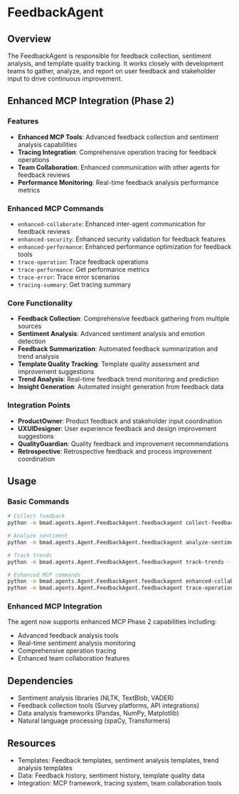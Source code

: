 # FeedbackAgent

## Overview
The FeedbackAgent is responsible for feedback collection, sentiment analysis, and template quality tracking. It works closely with development teams to gather, analyze, and report on user feedback and stakeholder input to drive continuous improvement.

## Enhanced MCP Integration (Phase 2)

### Features
- **Enhanced MCP Tools**: Advanced feedback collection and sentiment analysis capabilities
- **Tracing Integration**: Comprehensive operation tracing for feedback operations
- **Team Collaboration**: Enhanced communication with other agents for feedback reviews
- **Performance Monitoring**: Real-time feedback analysis performance metrics

### Enhanced MCP Commands
- `enhanced-collaborate`: Enhanced inter-agent communication for feedback reviews
- `enhanced-security`: Enhanced security validation for feedback features
- `enhanced-performance`: Enhanced performance optimization for feedback tools
- `trace-operation`: Trace feedback operations
- `trace-performance`: Get performance metrics
- `trace-error`: Trace error scenarios
- `tracing-summary`: Get tracing summary

### Core Functionality
- **Feedback Collection**: Comprehensive feedback gathering from multiple sources
- **Sentiment Analysis**: Advanced sentiment analysis and emotion detection
- **Feedback Summarization**: Automated feedback summarization and trend analysis
- **Template Quality Tracking**: Template quality assessment and improvement suggestions
- **Trend Analysis**: Real-time feedback trend monitoring and prediction
- **Insight Generation**: Automated insight generation from feedback data

### Integration Points
- **ProductOwner**: Product feedback and stakeholder input coordination
- **UXUIDesigner**: User experience feedback and design improvement suggestions
- **QualityGuardian**: Quality feedback and improvement recommendations
- **Retrospective**: Retrospective feedback and process improvement coordination

## Usage

### Basic Commands
```bash
# Collect feedback
python -m bmad.agents.Agent.FeedbackAgent.feedbackagent collect-feedback --feedback-text "The new dashboard is much more user-friendly"

# Analyze sentiment
python -m bmad.agents.Agent.FeedbackAgent.feedbackagent analyze-sentiment --feedback-text "The new dashboard is much more user-friendly"

# Track trends
python -m bmad.agents.Agent.FeedbackAgent.feedbackagent track-trends --timeframe "30 days"

# Enhanced MCP commands
python -m bmad.agents.Agent.FeedbackAgent.feedbackagent enhanced-collaborate
python -m bmad.agents.Agent.FeedbackAgent.feedbackagent trace-operation
```

### Enhanced MCP Integration
The agent now supports enhanced MCP Phase 2 capabilities including:
- Advanced feedback analysis tools
- Real-time sentiment analysis monitoring
- Comprehensive operation tracing
- Enhanced team collaboration features

## Dependencies
- Sentiment analysis libraries (NLTK, TextBlob, VADER)
- Feedback collection tools (Survey platforms, API integrations)
- Data analysis frameworks (Pandas, NumPy, Matplotlib)
- Natural language processing (spaCy, Transformers)

## Resources
- Templates: Feedback templates, sentiment analysis templates, trend analysis templates
- Data: Feedback history, sentiment history, template quality data
- Integration: MCP framework, tracing system, team collaboration tools 